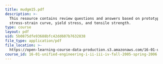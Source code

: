 ```yaml
---
title: mudgm15.pdf
description: >-
  This resource contains review questions and answers based on prototypical
  stress-strain curve, yield stress, and tensile strength.
type: course
layout: pdf
uid: 5b0875dfe93688bfc42dd607b7632838
file_type: application/pdf
file_location: >-
  https://open-learning-course-data-production.s3.amazonaws.com/16-01-unified-engineering-i-ii-iii-iv-fall-2005-spring-2006/5b0875dfe93688bfc42dd607b7632838_mudgm15.pdf
course_id: 16-01-unified-engineering-i-ii-iii-iv-fall-2005-spring-2006
---
```

